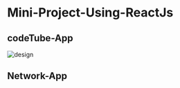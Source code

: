 # Mini-Project-Using-ReactJs

## codeTube-App
![design](https://github.com/rishiirajanand/Mini-Project-Using-ReactJs/assets/96072806/ddc04ab1-822a-41ac-bb67-6d1bb3c6f1f1)

## Network-App



